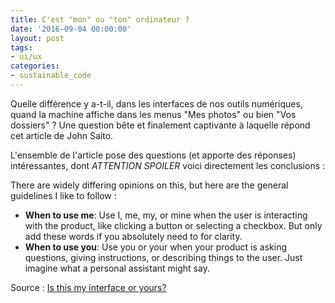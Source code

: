 ```yaml
---
title: C'est "mon" ou "ton" ordinateur ?
date: '2016-09-04 00:00:00'
layout: post
tags:
- ui/ux
categories:
- sustainable_code
---
```


Quelle différence y a-t-il, dans les interfaces de nos outils numériques, quand la machine affiche dans les menus "Mes photos" ou bien "Vos dossiers" ? Une question bête et finalement captivante à laquelle répond cet article de John Saito.

<!--more-->

L'ensemble de l'article pose des questions (et apporte des réponses) intéressantes, dont *ATTENTION SPOILER* voici directement les conclusions :

>
  There are widely differing opinions on this, but here are the general guidelines I like to follow :
  - **When to use me**: Use I, me, my, or mine when the user is interacting with the product, like clicking a button or selecting a checkbox. But only add these words if you absolutely need to for clarity.
  - **When to use you**: Use you or your when your product is asking questions, giving instructions, or describing things to the user. Just imagine what a personal assistant might say.


Source : [Is this my interface or yours?][source]

[source]: https://medium.com/@jsaito/is-this-my-interface-or-yours-b09a7a795256#.kyixt8is5
